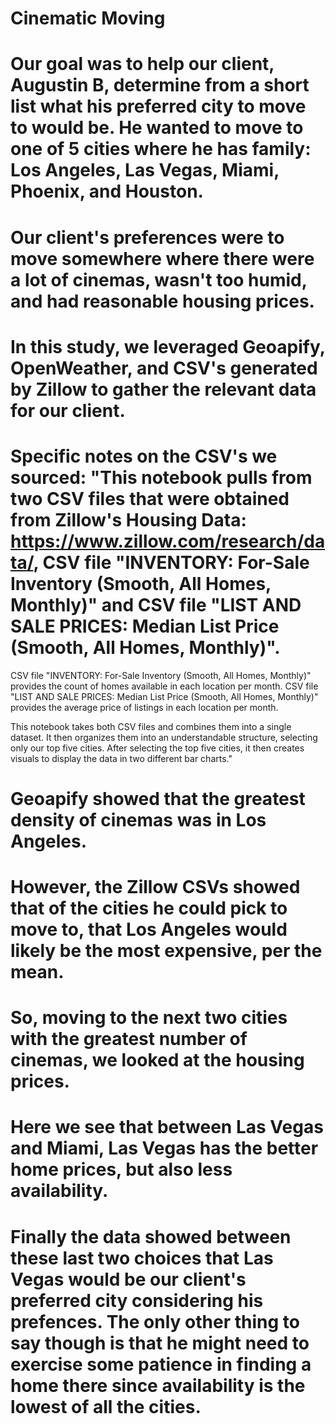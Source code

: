 # Cinematic Moving

# Our goal was to help our client, Augustin B, determine from a short list what his preferred city to move to would be. He wanted to move to one of 5 cities where he has family: Los Angeles, Las Vegas, Miami, Phoenix, and Houston.

# Our client's preferences were to move somewhere where there were a lot of cinemas, wasn't too humid, and had reasonable housing prices.

# In this study, we leveraged Geoapify, OpenWeather, and CSV's generated by Zillow to gather the relevant data for our client.

# Specific notes on the CSV's we sourced: "This notebook pulls from two CSV files that were obtained from Zillow's Housing Data: https://www.zillow.com/research/data/, CSV file "INVENTORY: For-Sale Inventory (Smooth, All Homes, Monthly)" and CSV file "LIST AND SALE PRICES: Median List Price (Smooth, All Homes, Monthly)".

CSV file "INVENTORY: For-Sale Inventory (Smooth, All Homes, Monthly)" provides the count of homes available in each location per month. CSV file "LIST AND SALE PRICES: Median List Price (Smooth, All Homes, Monthly)" provides the average price of listings in each location per month.

This notebook takes both CSV files and combines them into a single dataset. It then organizes them into an understandable structure, selecting only our top five cities. After selecting the top five cities, it then creates visuals to display the data in two different bar charts."

# Geoapify showed that the greatest density of cinemas was in Los Angeles.

# However, the Zillow CSVs showed that of the cities he could pick to move to, that Los Angeles would likely be the most expensive, per the mean.

# So, moving to the next two cities with the greatest number of cinemas, we looked at the housing prices.

# Here we see that between Las Vegas and Miami, Las Vegas has the better home prices, but also less availability. 

# Finally the data showed between these last two choices that Las Vegas would be our client's preferred city considering his prefences. The only other thing to say though is that he might need to exercise some patience in finding a home there since availability is the lowest of all the cities.
